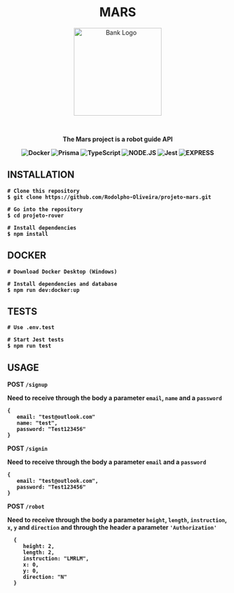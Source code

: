 <div align="center">
<h1>MARS</h1>
<p>
<img src="https://cdn-icons-png.flaticon.com/512/5403/5403095.png" alt="Bank Logo" width=200px/>
</p>
<br>
<p> <b>The Mars project is a robot guide API<b> </p>
 
![Docker](https://img.shields.io/badge/docker-%230db7ed.svg?style=for-the-badge&logo=docker&logoColor=white) ![Prisma](https://img.shields.io/badge/Prisma-3982CE?style=for-the-badge&logo=Prisma&logoColor=white) ![TypeScript](https://img.shields.io/badge/typescript-%23007ACC.svg?style=for-the-badge&logo=typescript&logoColor=white) ![NODE.JS](https://camo.githubusercontent.com/2e5a624f533563052290ad30aed4ecc1092945a458c80cd753d108807e0293b5/68747470733a2f2f696d672e736869656c64732e696f2f62616467652f6e6f6465206a732532302d2532333230323332612e7376673f267374796c653d666f722d7468652d626164676526636f6c6f723d333339393333266c6f676f3d6e6f64652e6a73266c6f676f436f6c6f723d666666666666)   ![Jest](https://img.shields.io/badge/-jest-%23C21325?style=for-the-badge&logo=jest&logoColor=white)
![EXPRESS](https://camo.githubusercontent.com/56960eb8a4e655c887ee533f3d6b29ad57255c69a3e07b0455f29af3ad4947fd/68747470733a2f2f696d672e736869656c64732e696f2f62616467652f457870726573732532302d2532333230323332612e7376673f267374796c653d666f722d7468652d626164676526636f6c6f723d303030303030266c6f676f3d45787072657373266c6f676f436f6c6f723d666666666666)
 

 </div>
 
 ## INSTALLATION
 
 ```
# Clone this repository
$ git clone https://github.com/Rodolpho-Oliveira/projeto-mars.git

# Go into the repository
$ cd projeto-rover

# Install dependencies
$ npm install

 ```
 
 ## DOCKER
 
  ```
  # Download Docker Desktop (Windows)

  # Install dependencies and database
  $ npm run dev:docker:up

  ```
  
  ## TESTS
 
  ```
  # Use .env.test

  # Start Jest tests
  $ npm run test

  ```
 
 ## USAGE
 
 POST ```/signup```<br>
 
 Need to receive through the body a parameter ```email```, ```name``` and a ```password```<br>
 
 ```
 {
    email: "test@outlook.com"
    name: "test",
    password: "Test123456"
 }
 ```
 
 POST ```/signin```<br>
 
 Need to receive through the body a parameter ```email``` and a ```password``` <br>
 
 ```
 {
    email: "test@outlook.com",
    password: "Test123456"
 }
 ```
 
 POST ```/robot```<br>
 
 Need to receive through the body a parameter ```height```, ```length```, ```instruction```, ```x```, ```y``` and ```direction```
 and through the header a parameter ```'Authorization'```
 ```
   {
      height: 2,
      length: 2,
      instruction: "LMRLM",
      x: 0,
      y: 0,
      direction: "N"
   }
 ```
 
